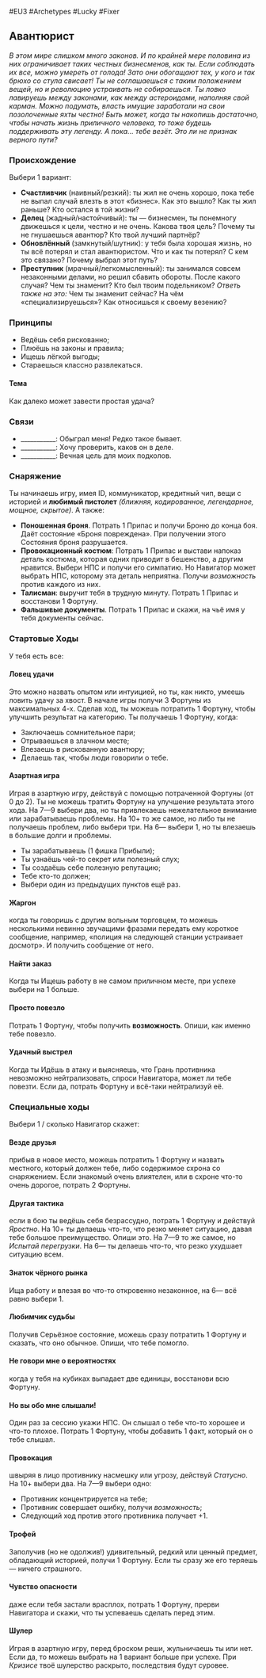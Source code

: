 #EU3 #Archetypes #Lucky #Fixer 

## Авантюрист
*В этом мире слишком много законов. И по крайней мере половина из них ограничивает таких честных бизнесменов, как ты. Если соблюдать их все, можно умереть от голода! Зато они обогащают тех, у кого и так брюхо со стула свисает!* 
*Ты не соглашаешься с таким положением вещей, но и революцию устраивать не собираешься. Ты ловко лавируешь между законами, как между астероидами, наполняя свой карман.* 
*Можно подумать, власть имущие заработали на свои позолоченные яхты честно! Быть может, когда ты накопишь достаточно, чтобы начать жизнь приличного человека, то тоже будешь поддерживать эту легенду. А пока… тебе везёт. Это ли не признак верного пути?*

### Происхождение
Выбери 1 вариант:
- **Счастливчик** (наивный/резкий): ты жил не очень хорошо, пока тебе не выпал случай влезть в этот «бизнес». Как это вышло? Как ты жил раньше? Кто остался в той жизни? 
- **Делец** (жадный/настойчивый): ты — бизнесмен, ты понемногу движешься к цели, честно и не очень. Какова твоя цель? Почему ты не гнушаешься авантюр? Кто твой лучший партнёр? 
- **Обновлённый** (замкнутый/шутник): у тебя была хорошая жизнь, но ты всё потерял и стал авантюристом. Что и как ты потерял? С кем это связано? Почему выбрал этот путь? 
- **Преступник** (мрачный/легкомысленный): ты занимался совсем незаконными делами, но решил сбавить обороты. После какого случая? Чем ты знаменит? Кто был твоим подельником? 
*Ответь также на это:* Чем ты знаменит сейчас? На чём «специализируешься»? Как относишься к своему везению? 

### Принципы
- Ведёшь себя рискованно; 
- Плюёшь на законы и правила; 
- Ищешь лёгкой выгоды; 
- Стараешься классно развлекаться.
#### Тема
Как далеко может завести простая удача?

### Связи
- \_\_\_\_\_\_\_\_\_\_\_: Обыграл меня! Редко такое бывает.
- \_\_\_\_\_\_\_\_\_\_\_: Хочу проверить, каков он в деле.
- \_\_\_\_\_\_\_\_\_\_\_: Вечная цель для моих подколов.

### Снаряжение
Ты начинаешь игру, имея ID, коммуникатор, кредитный чип, вещи с историей и **любимый пистолет** *(ближняя, кодированное, легендарное, мощное, скрытое)*. А также: 
- **Поношенная броня**. Потрать 1 Припас и получи Броню до конца боя. Даёт состояние «Броня повреждена». При получении этого Состояния броня разрушается. 
- **Провокационный костюм**: Потрать 1 Припас и выстави напоказ деталь костюма, которая одних приводит в бешенство, а другим нравится. Выбери НПС и получи его симпатию. Но Навигатор может выбрать НПС, которому эта деталь неприятна. Получи *возможность* против каждого из них. 
- **Талисман**: выручит тебя в трудную минуту. Потрать 1 Припас и восстанови 1 Фортуну. 
- **Фальшивые документы**. Потрать 1 Припас и скажи, на чьё имя у тебя документы сейчас.

### Стартовые Ходы
У тебя есть все:
#### Ловец удачи
Это можно назвать опытом или интуицией, но ты, как никто, умеешь ловить удачу за хвост. В начале игры получи 3 Фортуны из максимальных 4-х. Сделав ход, ты можешь потратить 1 Фортуну, чтобы улучшить результат на категорию. Ты получаешь 1 Фортуну, когда: 
- Заключаешь сомнительное пари; 
- Отрываешься в злачном месте; 
- Влезаешь в рискованную авантюру; 
- Делаешь так, чтобы люди говорили о тебе. 
 
#### Азартная игра
Играя в азартную игру, действуй с помощью потраченной Фортуны (от 0 до 2). Ты не можешь тратить Фортуну на улучшение результата этого хода. На 7—9 выбери два, но ты привлекаешь нежелательное внимание или зарабатываешь проблемы. На 10+ то же самое, но либо ты не получаешь проблем, либо выбери три. На 6— выбери 1, но ты влезаешь в большие долги и проблемы. 
- Ты зарабатываешь (1 фишка Прибыли); 
- Ты узнаёшь чей-то секрет или полезный слух; 
- Ты создаёшь себе полезную репутацию; 
- Тебе кто-то должен; 
- Выбери один из предыдущих пунктов ещё раз. 
 
#### Жаргон
когда ты говоришь с другим вольным торговцем, то можешь несколькими невинно звучащими фразами передать ему короткое сообщение, например, «полиция на следующей станции устраивает досмотр». И получить сообщение от него. 

#### Найти заказ
Когда ты Ищешь работу в не самом приличном месте, при успехе выбери на 1 больше. 

#### Просто повезло
Потрать 1 Фортуну, чтобы получить **возможность**. Опиши, как именно тебе повезло. 

#### Удачный выстрел
Когда ты Идёшь в атаку и выясняешь, что Грань противника невозможно нейтрализовать, спроси Навигатора, может ли тебе повезти. Если да, потрать Фортуну и всё-таки нейтрализуй её.


### Специальные ходы
Выбери 1 / сколько Навигатор скажет: 
#### Везде друзья
прибыв в новое место, можешь потратить 1 Фортуну и назвать местного, который должен тебе, либо содержимое схрона со снаряжением. Если знакомый очень влиятелен, или в схроне что-то очень дорогое, потрать 2 Фортуны. 

#### Другая тактика
если в бою ты ведёшь себя безрассудно, потрать 1 Фортуну и действуй *Яростно*. На 10+ ты делаешь что-то, что резко меняет ситуацию, давая тебе большое преимущество. Опиши это. На 7—9 то же самое, но *Испытай перегрузки*. На 6— ты делаешь что-то, что резко ухудшает ситуацию всем. 

#### Знаток чёрного рынка
Ища работу и влезая во что-то откровенно незаконное, на 6— всё равно выбери 1. 

#### Любимчик судьбы
Получив Серьёзное состояние, можешь сразу потратить 1 Фортуну и сказать, что оно обычное. Опиши, что тебе помогло. 

#### Не говори мне о вероятностях
когда у тебя на кубиках выпадает две единицы, восстанови всю Фортуну. 

#### Но вы обо мне слышали!
Один раз за сессию укажи НПС. Он слышал о тебе что-то хорошее и что-то плохое. Потрать 1 Фортуну, чтобы добавить 1 факт, который он о тебе слышал. 

#### Провокация
швыряя в лицо противнику насмешку или угрозу, действуй *Статусно*. На 10+ выбери два. На 7—9 выбери одно: 
- Противник концентрируется на тебе; 
- Противник совершает ошибку, получи *возможность*; 
- Следующий ход против этого противника получает +1. 

#### Трофей
Заполучив (но не одолжив!) удивительный, редкий или ценный предмет, обладающий историей, получи 1 Фортуну. Если ты сразу же его теряешь — ничего страшного. 

#### Чувство опасности
даже если тебя застали врасплох, потрать 1 Фортуну, прерви Навигатора и скажи, что ты успеваешь сделать перед этим. 

#### Шулер
Играя в азартную игру, перед броском реши, жульничаешь ты или нет. Если да, то можешь выбрать на 1 вариант больше при успехе. При *Кризисе* твоё шулерство раскрыто, последствия будут суровее. 